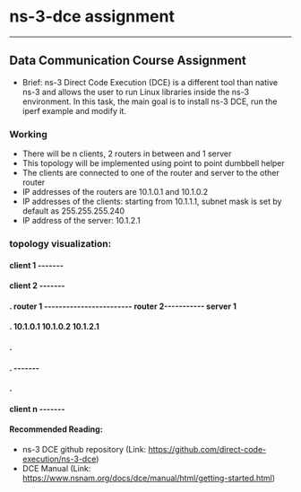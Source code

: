 # ns-3-dce assignment
--------------------------
## Data Communication Course Assignment 
* Brief: ns-3 Direct Code Execution (DCE) is a different tool than native ns-3 and allows the user to run Linux libraries inside the ns-3 environment. In this task, the main goal is to install ns-3 DCE, run the iperf example and modify it.

### Working
* There will be n clients, 2 routers in between and 1 server 
* This topology will be implemented using point to point dumbbell helper
* The clients are connected to one of the router and server to the other router
* IP addresses of the routers are 10.1.0.1 and 10.1.0.2
* IP addresses of the clients: starting from 10.1.1.1, subnet mask is set by default as 255.255.255.240
* IP address of the server: 10.1.2.1

### topology visualization:

#### client 1    -------
#### client 2    -------
####  .                    router 1 ------------------------   router 2-----------   server 1 
####  .                    10.1.0.1                            10.1.0.2              10.1.2.1
####  . 
####  .         -------
####  .           
#### client n    -------


#### Recommended Reading:
* ns-3 DCE github repository (Link: https://github.com/direct-code-execution/ns-3-dce)
* DCE Manual (Link: https://www.nsnam.org/docs/dce/manual/html/getting-started.html)
